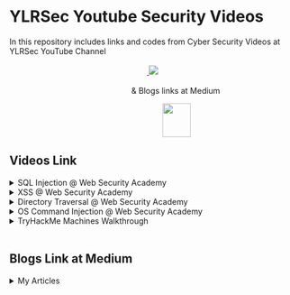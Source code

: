 # YLRSec Youtube Security Videos

In this repository includes links and codes from Cyber Security Videos at YLRSec YouTube Channel     <br> <br> &nbsp;&nbsp;&nbsp;&nbsp;&nbsp;&nbsp;&nbsp;&nbsp;&nbsp;&nbsp;&nbsp;&nbsp;&nbsp;&nbsp;&nbsp;&nbsp;&nbsp;&nbsp;&nbsp;&nbsp;&nbsp;&nbsp;&nbsp;&nbsp;&nbsp;&nbsp;&nbsp;&nbsp;&nbsp;&nbsp;&nbsp;&nbsp;&nbsp;&nbsp;&nbsp;&nbsp;&nbsp;&nbsp;&nbsp;&nbsp;&nbsp;&nbsp;&nbsp;&nbsp;&nbsp;&nbsp;&nbsp;&nbsp;&nbsp;&nbsp;&nbsp;&nbsp;&nbsp;&nbsp;&nbsp;&nbsp;&nbsp;&nbsp;&nbsp;&nbsp;&nbsp;&nbsp;<td><a href="https://www.youtube.com/channel/UCTuePA6qPFQGPKNfeBcMIBg">
<img src="https://img.shields.io/badge/YouTube-FF0000?style=for-the-badge&logo=youtube&logoColor=white">
</a> 
<br>
<br>
&nbsp;&nbsp;&nbsp;&nbsp;&nbsp;&nbsp;&nbsp;&nbsp;&nbsp;&nbsp;&nbsp;&nbsp;&nbsp;&nbsp;&nbsp;&nbsp;&nbsp;&nbsp;&nbsp;&nbsp;&nbsp;&nbsp;&nbsp;&nbsp;&nbsp;&nbsp;&nbsp;&nbsp;&nbsp;&nbsp;&nbsp;&nbsp;&nbsp;&nbsp;&nbsp;&nbsp;&nbsp;&nbsp;&nbsp;&nbsp;&nbsp;&nbsp;&nbsp;&nbsp;&nbsp;&nbsp;&nbsp;&nbsp;&nbsp;&nbsp;&nbsp;&nbsp;&nbsp;&nbsp;
& Blogs links at Medium


 &nbsp;&nbsp;&nbsp;&nbsp;&nbsp;&nbsp;&nbsp;&nbsp;&nbsp;&nbsp;&nbsp;&nbsp;&nbsp;&nbsp;&nbsp;&nbsp;&nbsp;&nbsp;&nbsp;&nbsp;&nbsp;&nbsp;&nbsp;&nbsp;&nbsp;&nbsp;&nbsp;&nbsp;&nbsp;&nbsp;&nbsp;&nbsp;&nbsp;&nbsp;&nbsp;&nbsp;&nbsp;&nbsp;&nbsp;&nbsp;&nbsp;&nbsp;&nbsp;&nbsp;&nbsp;&nbsp;&nbsp;&nbsp;&nbsp;&nbsp;&nbsp;&nbsp;&nbsp;&nbsp;&nbsp;&nbsp;&nbsp;&nbsp;&nbsp;&nbsp;&nbsp;&nbsp;&nbsp;&nbsp;&nbsp;&nbsp;&nbsp;&nbsp;&nbsp;<a href="https://bugrayeler.medium.com/" target="blank"><img align="center" src="https://raw.githubusercontent.com/rahuldkjain/github-profile-readme-generator/master/src/images/icons/Social/medium.svg" height="60" width="50" /></a>

## Videos Link

<details>
  <summary>SQL Injection @ Web Security Academy</summary>

  * [SQL Injection - Lab #1 | SQLI vulnerability in WHERE clause allowing retrieval of hidden data](https://www.youtube.com/watch?v=uxbmUZqRTI4)
     
  * [SQL Injection - Lab #2 | SQL injection vulnerability allowing login bypass](https://www.youtube.com/watch?v=fbgGmXRyfqI)
     
  * [SQL Injection - Lab #3 | SQLI UNION attack, determining the number of columns returned by the query](https://www.youtube.com/watch?v=WjuQMRFUniU)
     
  * [SQL Injection - Lab #4 | SQL injection UNION attack, finding a column containing text](https://www.youtube.com/watch?v=GwJjGp9pfRs)
     
  * [SQL Injection - Lab #5 | SQL injection UNION attack, retrieving data from other tables](https://www.youtube.com/watch?v=fx1uicggl5g)
     
  * [SQL Injection - Lab #6 | SQL injection UNION attack, retrieving multiple values in a single column](https://www.youtube.com/watch?v=QUzsSdzNMhA)
  
</details>
 
 
<details>
  <summary>XSS @ Web Security Academy</summary>
  
  * [XSS - Lab #1 | Reflected XSS into HTML context with nothing encoded](https://www.youtube.com/watch?v=t8cw_9yy_2A)
     
  * [XSS - Lab #2 | Stored XSS into HTML context with nothing encoded](https://www.youtube.com/watch?v=8V0LV2AiPZg)
     
  * [XSS - Lab #3 | DOM XSS in document.write sink using source location.search](https://www.youtube.com/watch?v=KLinfZO6thk)
     
  * [XSS - Lab #4 | DOM XSS in innerHTML sink using source location.search](https://www.youtube.com/watch?v=AX_xGnSgrYw)
     
  * [XSS - Lab #5 | DOM XSS in jQuery anchor href attribute sink using location.search source](https://www.youtube.com/watch?v=wwbo-_-QemY)
  
</details>
   
   
<details>
  <summary>Directory Traversal @ Web Security Academy</summary>
   
  * [Directory Traversal - Lab #1 | File path traversal, simple case](https://www.youtube.com/watch?v=ZE1hsTnUdPE)
     
  * [Directory Traversal - Lab #2 | File path traversal, traversal sequences blocked wth absolute path bypass](https://www.youtube.com/watch?v=_O_Hfcze4RE)
     
  * [Directory Traversal - Lab #3 | File path traversal, traversal sequences stripped non-recursively](https://www.youtube.com/watch?v=RdazuLDniMk)
     
  * [Directory Traversal - Lab #4 | File path traversal, traversal sequences strip wth superfluous URLdecode](https://www.youtube.com/watch?v=3VOgcKt0wk0)
     
  * [Directory Traversal - Lab #5 | File path traversal, validation of start of path](https://www.youtube.com/watch?v=-_HJIRgg8qg)
     
  * [Directory Traversal - Lab #6 | File path traversal, validation of file extension with null byte bypass](https://www.youtube.com/watch?v=ayHLb1GiDuY)
  
</details>


<details>
  <summary>OS Command Injection @ Web Security Academy</summary>

  * [OS Command Injection - Lab #1 | OS command injection, simple case](https://www.youtube.com/watch?v=3VwRWzaqU0g)

</details>


<details>
  <summary>TryHackMe Machines Walkthrough</summary>

  * [TryHackMe! Exploiting NAX Machine Walkthrough (Nagios XI)](https://www.youtube.com/watch?v=684XZSV2VSU)

</details>

<br>


## Blogs Link at Medium

<details>
  <summary>My Articles</summary>
  
  * [Word2vec Algorithm](https://medium.com/@bugrayeler/word2vec-algorithm-6b2956953d77)
  
  * [Report of Hacking Groups Targeting the Aerospace Industry](https://github.com/BugraYELER/Report-of-Hacking-Groups-Targeting-the-Aerospace-Industry)
  
  * [How to Tell the Difference that Vulnerability, Threat, and Risk?](https://bugrayeler.medium.com/how-to-tell-the-difference-that-vulnerability-threat-or-risk-4a96117f8f26) 
  
  * [Hackthebox CAP Machine Walkthrough](https://bugrayeler.medium.com/cap-htb-walkthrough-eb4de1f1fbe4)
  
  * [Support Vector Machine](https://bugrayeler.medium.com/support-vector-machine-b8b7b1b9cd99)
  
  * [Hackthebox KNIFE Machine Walkthrough](https://bugrayeler.medium.com/knife-htb-walkthrough-e645e78e3494)
  
  * [NMAP](https://bugrayeler.medium.com/nmap-f3809316c907)
</details>
  
     
  
  
  
  
  
  
  
  
